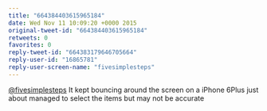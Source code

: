 ```yaml
---
title: "664384403615965184"
date: Wed Nov 11 10:09:20 +0000 2015
original-tweet-id: "664384403615965184"
retweets: 0
favorites: 0
reply-tweet-id: "664383179646705664"
reply-user-id: "16865781"
reply-user-screen-name: "fivesimplesteps"
---
```

<a href="https://twitter.com/fivesimplesteps">@fivesimplesteps</a> It kept bouncing around the screen on a iPhone 6Plus just about managed to select the items but may not be accurate
